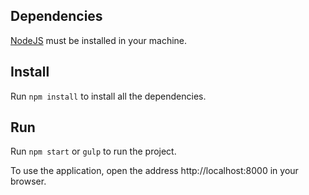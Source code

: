 ## Dependencies
[NodeJS](https://nodejs.org/en/) must be installed in your machine.

## Install

Run `npm install` to install all the dependencies.

## Run

Run `npm start` or `gulp` to run the project.

To use the application, open the address http://localhost:8000 in your browser.
